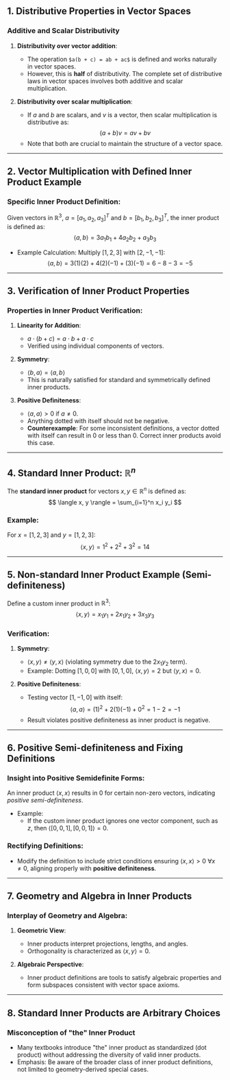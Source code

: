 ## 1. Distributive Properties in Vector Spaces

### Additive and Scalar Distributivity

1. **Distributivity over vector addition**:
    - The operation `$a(b + c) = ab + ac$` is defined and works naturally in vector spaces.
    - However, this is **half** of distributivity. The complete set of distributive laws in vector spaces involves both additive and scalar multiplication.

2. **Distributivity over scalar multiplication**:
    - If $a$ and $b$ are scalars, and $v$ is a vector, then scalar multiplication is distributive as:
      $$
      (a + b)v = av + bv
      $$
    - Note that both are crucial to maintain the structure of a vector space.

---

## 2. Vector Multiplication with Defined Inner Product Example

### Specific Inner Product Definition:
Given vectors in $\mathbb{R}^3$, $a = [a_1, a_2, a_3]^T$ and $b = [b_1, b_2, b_3]^T$, the inner product is defined as:
$$
\langle a, b \rangle = 3a_1b_1 + 4a_2b_2 + a_3b_3
$$

- Example Calculation:
  Multiply $[1, 2, 3]$ with $[2, -1, -1]$:
  $$
  \langle a, b \rangle = 3(1)(2) + 4(2)(-1) + (3)(-1) = 6 - 8 - 3 = -5
  $$

---

## 3. Verification of Inner Product Properties

### Properties in Inner Product Verification:
1. **Linearity for Addition**:
    - $a \cdot (b + c) = a \cdot b + a \cdot c$
    - Verified using individual components of vectors.
    
2. **Symmetry**:
    - $\langle b, a \rangle = \langle a, b \rangle$
    - This is naturally satisfied for standard and symmetrically defined inner products.

3. **Positive Definiteness**:
    - $\langle a, a \rangle > 0$ if $a \neq 0$.
    - Anything dotted with itself should not be negative.
    - **Counterexample**: For some inconsistent definitions, a vector dotted with itself can result in $0$ or less than $0$. Correct inner products avoid this case.

---

## 4. Standard Inner Product: $\mathbb{R}^n$

The **standard inner product** for vectors $x, y \in \mathbb{R}^n$ is defined as:
$$
\langle x, y \rangle = \sum_{i=1}^n x_i y_i
$$

### Example:
For $x = [1, 2, 3]$ and $y = [1, 2, 3]$:
$$
\langle x, y \rangle = 1^2 + 2^2 + 3^2 = 14
$$

---

## 5. Non-standard Inner Product Example (Semi-definiteness)

Define a custom inner product in $\mathbb{R}^3$:
$$
\langle x, y \rangle = x_1y_1 + 2x_1y_2 + 3x_3y_3
$$

### Verification:
1. **Symmetry**:
    - $\langle x, y \rangle \neq \langle y, x \rangle$ (violating symmetry due to the $2x_1y_2$ term).
    - Example: Dotting $[1, 0, 0]$ with $[0, 1, 0]$, $\langle x, y \rangle = 2$ but $\langle y, x \rangle = 0$.

2. **Positive Definiteness**:
    - Testing vector $[1, -1, 0]$ with itself:
      $$
      \langle a, a \rangle = (1)^2 + 2(1)(-1) + 0^2 = 1 - 2 = -1
      $$
    - Result violates positive definiteness as inner product is negative.

---

## 6. Positive Semi-definiteness and Fixing Definitions

### Insight into Positive Semidefinite Forms:
An inner product $\langle x, x \rangle$ results in $0$ for certain non-zero vectors, indicating *positive semi-definiteness*.

- Example:
    - If the custom inner product ignores one vector component, such as $z$, then $\langle [0, 0, 1], [0, 0, 1] \rangle = 0$.

### Rectifying Definitions:
- Modify the definition to include strict conditions ensuring $\langle x, x \rangle > 0 \ \forall x \neq 0$, aligning properly with **positive definiteness**.

---

## 7. Geometry and Algebra in Inner Products

### Interplay of Geometry and Algebra:

1. **Geometric View**:
    - Inner products interpret projections, lengths, and angles.
    - Orthogonality is characterized as $\langle x, y \rangle = 0$.

2. **Algebraic Perspective**:
    - Inner product definitions are tools to satisfy algebraic properties and form subspaces consistent with vector space axioms.

---

## 8. Standard Inner Products are Arbitrary Choices

### Misconception of "the" Inner Product
- Many textbooks introduce "the" inner product as standardized (dot product) without addressing the diversity of valid inner products.
- Emphasis: Be aware of the broader class of inner product definitions, not limited to geometry-derived special cases.

